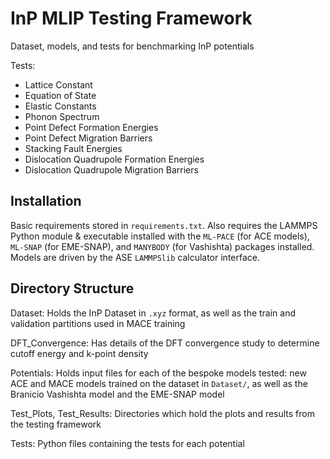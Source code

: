 # InP MLIP Testing Framework
Dataset, models, and tests for benchmarking InP potentials

Tests:
- Lattice Constant
- Equation of State
- Elastic Constants
- Phonon Spectrum
- Point Defect Formation Energies
- Point Defect Migration Barriers
- Stacking Fault Energies
- Dislocation Quadrupole Formation Energies
- Dislocation Quadrupole Migration Barriers

## Installation
Basic requirements stored in `requirements.txt`. Also requires the LAMMPS Python module & executable installed with the `ML-PACE` (for ACE models), `ML-SNAP` (for EME-SNAP), and `MANYBODY` (for Vashishta) packages installed. Models are driven by the ASE `LAMMPSlib` calculator interface.


## Directory Structure
Dataset: Holds the InP Dataset in `.xyz` format, as well as the train and validation partitions used in MACE training

DFT_Convergence: Has details of the DFT convergence study to determine cutoff energy and k-point density

Potentials: Holds input files for each of the bespoke models tested: new ACE and MACE models trained on the dataset in `Dataset/`, as well as the Branicio Vashishta model and the EME-SNAP model

Test_Plots, Test_Results: Directories which hold the plots and results from the testing framework

Tests: Python files containing the tests for each potential